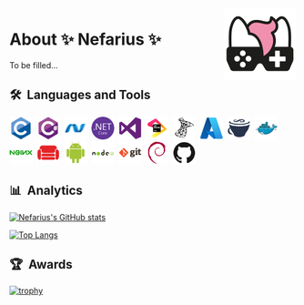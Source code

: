 <img src="assets/NSS-128x128.png" align="right" />

# About ✨ Nefarius ✨

To be filled...

## 🛠️ &nbsp;Languages and Tools

<p>
<img src="https://raw.githubusercontent.com/devicons/devicon/master/icons/c/c-original.svg" title="C" alt="C" width="40" height="40"/>&nbsp;
<img src="https://raw.githubusercontent.com/devicons/devicon/master/icons/csharp/csharp-original.svg" title="CSharp" alt="CSharp" width="40" height="40"/>&nbsp;
<img src="https://raw.githubusercontent.com/devicons/devicon/master/icons/dot-net/dot-net-original.svg" title=".NET" alt=".NET" width="40" height="40"/>&nbsp;
<img src="https://raw.githubusercontent.com/devicons/devicon/master/icons/dotnetcore/dotnetcore-original.svg" title=".NET Core" alt=".NET Core" width="40" height="40"/>&nbsp;
<img src="https://raw.githubusercontent.com/devicons/devicon/master/icons/visualstudio/visualstudio-plain.svg" title="Visual Studio" alt="Visual Studio" width="40" height="40"/>&nbsp;
<img src="https://raw.githubusercontent.com/devicons/devicon/master/icons/jetbrains/jetbrains-original.svg" title="JetBrains" alt="JetBrains" width="40" height="40"/>&nbsp;
<img src="https://raw.githubusercontent.com/devicons/devicon/master/icons/microsoftsqlserver/microsoftsqlserver-plain.svg" title="MS SQL Server" alt="MS SQL Server" width="40" height="40"/>&nbsp;
<img src="https://raw.githubusercontent.com/devicons/devicon/master/icons/azure/azure-original.svg" title="Azure" alt="Azure" width="40" height="40"/>&nbsp;
<img src="https://raw.githubusercontent.com/devicons/devicon/master/icons/coffeescript/coffeescript-original.svg" title="CoffeeScript" alt="CoffeeScript " width="40" height="40"/>&nbsp;
<img src="https://raw.githubusercontent.com/devicons/devicon/master/icons/docker/docker-original.svg" title="Docker" alt="Docker" width="40" height="40"/>&nbsp;
<img src="https://raw.githubusercontent.com/devicons/devicon/master/icons/nginx/nginx-original.svg" title="Nginx" alt="Nginx" width="40" height="40"/>&nbsp;
<img src="https://raw.githubusercontent.com/devicons/devicon/master/icons/couchdb/couchdb-original.svg" title="CouchDB"  alt="CouchDB" width="40" height="40"/>&nbsp;
<img src="https://raw.githubusercontent.com/devicons/devicon/master/icons/android/android-original.svg" title="Android"  alt="Android" width="40" height="40"/>&nbsp;
<img src="https://raw.githubusercontent.com/devicons/devicon/master/icons/nodejs/nodejs-original-wordmark.svg" title="NodeJS" alt="NodeJS" width="40" height="40"/>&nbsp;
<img src="https://raw.githubusercontent.com/devicons/devicon/master/icons/git/git-original-wordmark.svg" title="Git" **alt="Git" width="40" height="40"/>&nbsp;
<img src="https://raw.githubusercontent.com/devicons/devicon/master/icons/debian/debian-original.svg" title="Debian" **alt="Debian" width="40" height="40"/>&nbsp;
<img src="https://raw.githubusercontent.com/devicons/devicon/master/icons/github/github-original.svg" title="GitHub" **alt="GitHub" width="40" height="40"/>&nbsp;
</p>

## 📊 &nbsp;Analytics

[![Nefarius's GitHub stats](https://github-readme-stats.vercel.app/api?username=nefarius&show_icons=true&theme=nightowl)](https://github.com/anuraghazra/github-readme-stats)

[![Top Langs](https://github-readme-stats.vercel.app/api/top-langs/?username=nefarius&theme=nightowl)](https://github.com/anuraghazra/github-readme-stats)

## 🏆 &nbsp;Awards

[![trophy](https://github-profile-trophy.vercel.app/?username=nefarius&theme=chalk&no-frame=true&column=3)](https://github.com/ryo-ma/github-profile-trophy)

<!--
**nefarius/nefarius** is a ✨ _special_ ✨ repository because its `README.md` (this file) appears on your GitHub profile.

Here are some ideas to get you started:

- 🔭 I’m currently working on ...
- 🌱 I’m currently learning ...
- 👯 I’m looking to collaborate on ...
- 🤔 I’m looking for help with ...
- 💬 Ask me about ...
- 📫 How to reach me: ...
- 😄 Pronouns: ...
- ⚡ Fun fact: ...
-->
